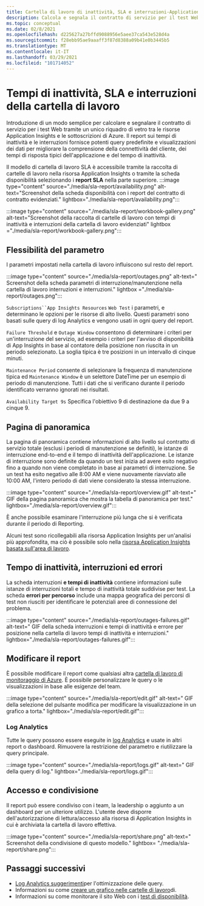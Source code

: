 ```yaml
---
title: Cartella di lavoro di inattività, SLA e interruzioni-Application Insights
description: Calcola e segnala il contratto di servizio per il test Web tramite un unico riquadro di vetro tra le risorse Application Insights e le sottoscrizioni di Azure.
ms.topic: conceptual
ms.date: 02/8/2021
ms.openlocfilehash: d225627a27bffd9088956e5aee37ca543e528d4a
ms.sourcegitcommit: f28ebb95ae9aaaff3f87d8388a09b41e0b3445b5
ms.translationtype: MT
ms.contentlocale: it-IT
ms.lasthandoff: 03/29/2021
ms.locfileid: "101714052"
---
```

# <a name="downtime-sla-and-outages-workbook"></a>Tempi di inattività, SLA e interruzioni della cartella di lavoro

Introduzione di un modo semplice per calcolare e segnalare il contratto di servizio per i test Web tramite un unico riquadro di vetro tra le risorse Application Insights e le sottoscrizioni di Azure. Il report sui tempi di inattività e le interruzioni fornisce potenti query predefinite e visualizzazioni dei dati per migliorare la comprensione della connettività del cliente, dei tempi di risposta tipici dell'applicazione e del tempo di inattività.

Il modello di cartella di lavoro SLA è accessibile tramite la raccolta di cartelle di lavoro nella risorsa Application Insights o tramite la scheda disponibilità selezionando i **report SLA** nella parte superiore.
:::image type="content" source="./media/sla-report/availability.png" alt-text="Screenshot della scheda disponibilità con i report del contratto di contratto evidenziati." lightbox="./media/sla-report/availability.png":::

:::image type="content" source="./media/sla-report/workbook-gallery.png" alt-text="Screenshot della raccolta di cartelle di lavoro con tempi di inattività e interruzioni della cartella di lavoro evidenziati" lightbox ="./media/sla-report/workbook-gallery.png":::

## <a name="parameter-flexibility"></a>Flessibilità del parametro

I parametri impostati nella cartella di lavoro influiscono sul resto del report.

:::image type="content" source="./media/sla-report/outages.png" alt-text=" Screenshot della scheda parametri di interruzione/manutenzione nella cartella di lavoro interruzioni e interruzioni." lightbox ="./media/sla-report/outages.png":::

`Subscriptions``App Insights Resources` `Web Test` i parametri, e determinano le opzioni per le risorse di alto livello. Questi parametri sono basati sulle query di log Analytics e vengono usati in ogni query del report.

`Failure Threshold` e `Outage Window` consentono di determinare i criteri per un'interruzione del servizio, ad esempio i criteri per l'avviso di disponibilità di App Insights in base al contatore della posizione non riuscita in un periodo selezionato. La soglia tipica è tre posizioni in un intervallo di cinque minuti.

`Maintenance Period` consente di selezionare la frequenza di manutenzione tipica ed `Maintenance Window` è un selettore DateTime per un esempio di periodo di manutenzione. Tutti i dati che si verificano durante il periodo identificato verranno ignorati nei risultati.

`Availability Target 9s` Specifica l'obiettivo 9 di destinazione da due 9 a cinque 9.

## <a name="overview-page"></a>Pagina di panoramica

La pagina di panoramica contiene informazioni di alto livello sul contratto di servizio totale (esclusi i periodi di manutenzione se definiti), le istanze di interruzione end-to-end e il tempo di inattività dell'applicazione. Le istanze di interruzione sono definite da quando un test inizia ad avere esito negativo fino a quando non viene completato in base ai parametri di interruzione. Se un test ha esito negativo alle 8:00 AM e viene nuovamente riavviato alle 10:00 AM, l'intero periodo di dati viene considerato la stessa interruzione.

:::image type="content" source="./media/sla-report/overview.gif" alt-text=" GIF della pagina panoramica che mostra la tabella di panoramica per test." lightbox="./media/sla-report/overview.gif":::

È anche possibile esaminare l'interruzione più lunga che si è verificata durante il periodo di Reporting.

Alcuni test sono ricollegabili alla risorsa Application Insights per un'analisi più approfondita, ma ciò è possibile solo nella [risorsa Application Insights basata sull'area di lavoro](create-workspace-resource.md).

## <a name="downtime-outages-and-failures"></a>Tempo di inattività, interruzioni ed errori

La scheda interruzioni **e tempi di inattività** contiene informazioni sulle istanze di interruzioni totali e tempo di inattività totale suddivise per test. La scheda **errori per percorso** include una mappa geografica dei percorsi di test non riusciti per identificare le potenziali aree di connessione del problema.

:::image type="content" source="./media/sla-report/outages-failures.gif" alt-text=" GIF della scheda interruzioni e tempi di inattività e errore per posizione nella cartella di lavoro tempi di inattività e interruzioni." lightbox="./media/sla-report/outages-failures.gif":::

## <a name="edit-the-report"></a>Modificare il report

È possibile modificare il report come qualsiasi altra [cartella di lavoro di monitoraggio di Azure](../visualize/workbooks-overview.md). È possibile personalizzare le query o le visualizzazioni in base alle esigenze del team.

:::image type="content" source="./media/sla-report/edit.gif" alt-text=" GIF della selezione del pulsante modifica per modificare la visualizzazione in un grafico a torta." lightbox="./media/sla-report/edit.gif":::

### <a name="log-analytics"></a>Log Analytics

Tutte le query possono essere eseguite in [log Analytics](../logs/log-analytics-overview.md) e usate in altri report o dashboard. Rimuovere la restrizione del parametro e riutilizzare la query principale.

:::image type="content" source="./media/sla-report/logs.gif" alt-text=" GIF della query di log." lightbox="./media/sla-report/logs.gif":::

## <a name="access-and-sharing"></a>Accesso e condivisione

Il report può essere condiviso con i team, la leadership o aggiunto a un dashboard per un ulteriore utilizzo. L'utente deve disporre dell'autorizzazione di lettura/accesso alla risorsa di Application Insights in cui è archiviata la cartella di lavoro effettiva.

:::image type="content" source="./media/sla-report/share.png" alt-text=" Screenshot della condivisione di questo modello." lightbox= "./media/sla-report/share.png":::

## <a name="next-steps"></a>Passaggi successivi

- [Log Analytics suggerimenti](../logs/query-optimization.md)per l'ottimizzazione delle query.
- Informazioni su come [creare un grafico nelle cartelle di lavoro](../visualize/workbooks-chart-visualizations.md)di.
- Informazioni su come monitorare il sito Web con i [test di disponibilità](monitor-web-app-availability.md).